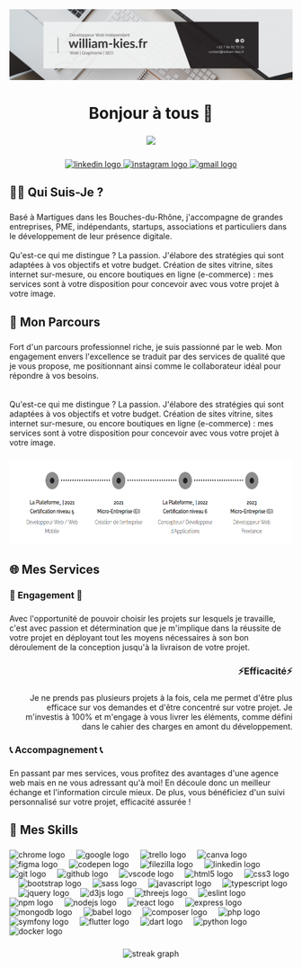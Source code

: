 <div align="center">
  <img height="" src="banner.png"  />
</div>

###

<h1 align="center">Bonjour à tous 👋</h1>

###

<div align="center">
  <img src="https://profile-counter.glitch.me/william-kies/count.svg?"  />
</div>

###

<div align="center">
  <a href="https://www.linkedin.com/in/william-kies/" target="_blank">
    <img src="https://raw.githubusercontent.com/maurodesouza/profile-readme-generator/master/src/assets/icons/social/linkedin/default.svg" width="52" height="40" alt="linkedin logo"  />
  </a>
  <a href="https://www.instagram.com/williamkies.dev/" target="_blank">
    <img src="https://raw.githubusercontent.com/maurodesouza/profile-readme-generator/master/src/assets/icons/social/instagram/default.svg" width="52" height="40" alt="instagram logo"  />
  </a>
  <a href="mailto:contact@william-kies.fr" target="_blank">
    <img src="https://raw.githubusercontent.com/maurodesouza/profile-readme-generator/master/src/assets/icons/social/gmail/default.svg" width="52" height="40" alt="gmail logo"  />
  </a>
</div>

###

<h2 align="left">👩‍💻  Qui Suis-Je ?</h2>

###

<p align="left">Basé à Martigues dans les Bouches-du-Rhône, j'accompagne de grandes entreprises, PME, indépendants, startups, associations et particuliers dans le développement de leur présence digitale.<br><br>Qu'est-ce qui me distingue ? La passion. J'élabore des stratégies qui sont adaptées à vos objectifs et votre budget. Création de sites vitrine, sites internet sur-mesure, ou encore boutiques en ligne (e-commerce) : mes services sont à votre disposition pour concevoir avec vous votre projet à votre image.</p>

###

<h2 align="left">💼 Mon Parcours</h2>

###

<p align="left">Fort d'un parcours professionnel riche, je suis passionné par le web. Mon engagement envers l'excellence se traduit par des services de qualité que je vous propose, me positionnant ainsi comme le collaborateur idéal pour répondre à vos besoins.<br><br><br>Qu'est-ce qui me distingue ? La passion. J'élabore des stratégies qui sont adaptées à vos objectifs et votre budget. Création de sites vitrine, sites internet sur-mesure, ou encore boutiques en ligne (e-commerce) : mes services sont à votre disposition pour concevoir avec vous votre projet à votre image.</p>

###

<div align="center">
  <img height="150" src="parcours.png"  />
</div>

###

<h2 align="left">🌐 Mes Services</h2>

###

<h3 align="left">💎 Engagement 💎</h3>

###

<p align="left">Avec l'opportunité de pouvoir choisir les projets sur lesquels je travaille, c'est avec passion et détermination que je m'implique dans la réussite de votre projet en déployant tout les moyens nécessaires à son bon déroulement de la conception jusqu'à la livraison de votre projet.</p>

###

<h3 align="right">⚡Efficacité⚡</h3>

###

<p align="right">Je ne prends pas plusieurs projets à la fois, cela me permet d'être plus efficace sur vos demandes et d'être concentré sur votre projet. Je m'investis à 100% et m'engage à vous livrer les éléments, comme défini dans le cahier des charges en amont du développement.</p>

###

<h3 align="left">📞 Accompagnement 📞</h3>

###

<p align="left">En passant par mes services, vous profitez des avantages d'une agence web mais en ne vous adressant qu'à moi! En découle donc un meilleur échange et l'information circule mieux. De plus, vous bénéficiez d'un suivi personnalisé sur votre projet, efficacité assurée !</p>

###

<h2 align="left">🎯 Mes Skills</h2>

###

<div align="left">
  <img src="https://cdn.jsdelivr.net/gh/devicons/devicon/icons/chrome/chrome-original.svg" height="40" alt="chrome logo"  />
  <img width="12" />
  <img src="https://cdn.jsdelivr.net/gh/devicons/devicon/icons/google/google-original.svg" height="40" alt="google logo"  />
  <img width="12" />
  <img src="https://cdn.jsdelivr.net/gh/devicons/devicon/icons/trello/trello-plain.svg" height="40" alt="trello logo"  />
  <img width="12" />
  <img src="https://cdn.jsdelivr.net/gh/devicons/devicon/icons/canva/canva-original.svg" height="40" alt="canva logo"  />
  <img width="12" />
  <img src="https://cdn.jsdelivr.net/gh/devicons/devicon/icons/figma/figma-original.svg" height="40" alt="figma logo"  />
  <img width="12" />
  <img src="https://cdn.jsdelivr.net/gh/devicons/devicon/icons/codepen/codepen-original.svg" height="40" alt="codepen logo"  />
  <img width="12" />
  <img src="https://cdn.jsdelivr.net/gh/devicons/devicon/icons/filezilla/filezilla-plain.svg" height="40" alt="filezilla logo"  />
  <img width="12" />
  <img src="https://cdn.jsdelivr.net/gh/devicons/devicon/icons/linkedin/linkedin-original.svg" height="40" alt="linkedin logo"  />
  <img width="12" />
  <img src="https://cdn.jsdelivr.net/gh/devicons/devicon/icons/git/git-original.svg" height="40" alt="git logo"  />
  <img width="12" />
  <img src="https://cdn.jsdelivr.net/gh/devicons/devicon/icons/github/github-original.svg" height="40" alt="github logo"  />
  <img width="12" />
  <img src="https://cdn.jsdelivr.net/gh/devicons/devicon/icons/vscode/vscode-original.svg" height="40" alt="vscode logo"  />
  <img width="12" />
  <img src="https://cdn.jsdelivr.net/gh/devicons/devicon/icons/html5/html5-original.svg" height="40" alt="html5 logo"  />
  <img width="12" />
  <img src="https://cdn.jsdelivr.net/gh/devicons/devicon/icons/css3/css3-original.svg" height="40" alt="css3 logo"  />
  <img width="12" />
  <img src="https://cdn.jsdelivr.net/gh/devicons/devicon/icons/bootstrap/bootstrap-original.svg" height="40" alt="bootstrap logo"  />
  <img width="12" />
  <img src="https://cdn.jsdelivr.net/gh/devicons/devicon/icons/sass/sass-original.svg" height="40" alt="sass logo"  />
  <img width="12" />
  <img src="https://cdn.jsdelivr.net/gh/devicons/devicon/icons/javascript/javascript-original.svg" height="40" alt="javascript logo"  />
  <img width="12" />
  <img src="https://cdn.jsdelivr.net/gh/devicons/devicon/icons/typescript/typescript-original.svg" height="40" alt="typescript logo"  />
  <img width="12" />
  <img src="https://cdn.jsdelivr.net/gh/devicons/devicon/icons/jquery/jquery-original.svg" height="40" alt="jquery logo"  />
  <img width="12" />
  <img src="https://cdn.jsdelivr.net/gh/devicons/devicon/icons/d3js/d3js-original.svg" height="40" alt="d3js logo"  />
  <img width="12" />
  <img src="https://cdn.jsdelivr.net/gh/devicons/devicon/icons/threejs/threejs-original.svg" height="40" alt="threejs logo"  />
  <img width="12" />
  <img src="https://cdn.jsdelivr.net/gh/devicons/devicon/icons/eslint/eslint-original.svg" height="40" alt="eslint logo"  />
  <img width="12" />
  <img src="https://cdn.jsdelivr.net/gh/devicons/devicon/icons/npm/npm-original-wordmark.svg" height="40" alt="npm logo"  />
  <img width="12" />
  <img src="https://cdn.jsdelivr.net/gh/devicons/devicon/icons/nodejs/nodejs-original.svg" height="40" alt="nodejs logo"  />
  <img width="12" />
  <img src="https://cdn.jsdelivr.net/gh/devicons/devicon/icons/react/react-original.svg" height="40" alt="react logo"  />
  <img width="12" />
  <img src="https://cdn.jsdelivr.net/gh/devicons/devicon/icons/express/express-original.svg" height="40" alt="express logo"  />
  <img width="12" />
  <img src="https://cdn.jsdelivr.net/gh/devicons/devicon/icons/mongodb/mongodb-original.svg" height="40" alt="mongodb logo"  />
  <img width="12" />
  <img src="https://cdn.jsdelivr.net/gh/devicons/devicon/icons/babel/babel-original.svg" height="40" alt="babel logo"  />
  <img width="12" />
  <img src="https://cdn.jsdelivr.net/gh/devicons/devicon/icons/composer/composer-original.svg" height="40" alt="composer logo"  />
  <img width="12" />
  <img src="https://cdn.jsdelivr.net/gh/devicons/devicon/icons/php/php-original.svg" height="40" alt="php logo"  />
  <img width="12" />
  <img src="https://cdn.jsdelivr.net/gh/devicons/devicon/icons/symfony/symfony-original.svg" height="40" alt="symfony logo"  />
  <img width="12" />
  <img src="https://cdn.jsdelivr.net/gh/devicons/devicon/icons/flutter/flutter-original.svg" height="40" alt="flutter logo"  />
  <img width="12" />
  <img src="https://cdn.jsdelivr.net/gh/devicons/devicon/icons/dart/dart-original.svg" height="40" alt="dart logo"  />
  <img width="12" />
  <img src="https://cdn.jsdelivr.net/gh/devicons/devicon/icons/python/python-original.svg" height="40" alt="python logo"  />
  <img width="12" />
  <img src="https://cdn.jsdelivr.net/gh/devicons/devicon/icons/docker/docker-original.svg" height="40" alt="docker logo"  />
</div>

###

<div align="center">
  <img src="https://streak-stats.demolab.com?user=william-kies&locale=fr&mode=daily&theme=dracula&hide_border=false&border_radius=5&order=3" height="150" alt="streak graph"  />
</div>

###
